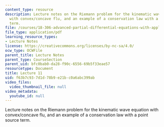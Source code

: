 ```yaml
---
content_type: resource
description: Lecture notes on the Riemann problem for the kinematic wave equation
  with convex/concave flu, and an example of a conservation law with a point source
  term.
file: /courses/18-306-advanced-partial-differential-equations-with-applications-fall-2009/f63b7c937d1d78b9e21bc0a6abc399ab_MIT18_306f09_lec11.pdf
file_type: application/pdf
learning_resource_types:
- Lecture Notes
license: https://creativecommons.org/licenses/by-nc-sa/4.0/
ocw_type: OCWFile
parent_title: Lecture Notes
parent_type: CourseSection
parent_uid: bfc0bab0-da28-f90c-6556-69b5f33eae57
resourcetype: Document
title: Lecture 11
uid: f63b7c93-7d1d-78b9-e21b-c0a6abc399ab
video_files:
  video_thumbnail_file: null
video_metadata:
  youtube_id: null
---
```

Lecture notes on the Riemann problem for the kinematic wave equation with convex/concave flu, and an example of a conservation law with a point source term.